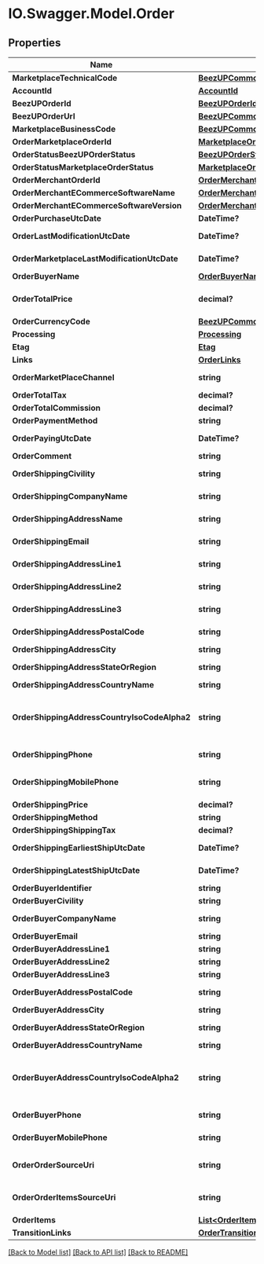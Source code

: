 # IO.Swagger.Model.Order
## Properties

Name | Type | Description | Notes
------------ | ------------- | ------------- | -------------
**MarketplaceTechnicalCode** | [**BeezUPCommonMarketplaceTechnicalCode**](BeezUPCommonMarketplaceTechnicalCode.md) |  | 
**AccountId** | [**AccountId**](AccountId.md) |  | 
**BeezUPOrderId** | [**BeezUPOrderId**](BeezUPOrderId.md) |  | 
**BeezUPOrderUrl** | [**BeezUPCommonHttpUrl**](BeezUPCommonHttpUrl.md) |  | [optional] 
**MarketplaceBusinessCode** | [**BeezUPCommonMarketplaceBusinessCode**](BeezUPCommonMarketplaceBusinessCode.md) |  | 
**OrderMarketplaceOrderId** | [**MarketplaceOrderId**](MarketplaceOrderId.md) |  | 
**OrderStatusBeezUPOrderStatus** | [**BeezUPOrderStatus**](BeezUPOrderStatus.md) |  | 
**OrderStatusMarketplaceOrderStatus** | [**MarketplaceOrderStatus**](MarketplaceOrderStatus.md) |  | [optional] 
**OrderMerchantOrderId** | [**OrderMerchantOrderId**](OrderMerchantOrderId.md) |  | [optional] 
**OrderMerchantECommerceSoftwareName** | [**OrderMerchantECommerceSoftwareName**](OrderMerchantECommerceSoftwareName.md) |  | [optional] 
**OrderMerchantECommerceSoftwareVersion** | [**OrderMerchantECommerceSoftwareVersion**](OrderMerchantECommerceSoftwareVersion.md) |  | [optional] 
**OrderPurchaseUtcDate** | **DateTime?** | The purchase date of this order | 
**OrderLastModificationUtcDate** | **DateTime?** | The last modification UTC date done by BeezUP of this order | 
**OrderMarketplaceLastModificationUtcDate** | **DateTime?** | The last modification UTC date done by the marketplace on this order | 
**OrderBuyerName** | [**OrderBuyerName**](OrderBuyerName.md) |  | [optional] 
**OrderTotalPrice** | **decimal?** | The total price of this order (corresponding to the amount paid by the customer) | [optional] 
**OrderCurrencyCode** | [**BeezUPCommonCurrencyCode**](BeezUPCommonCurrencyCode.md) |  | [optional] 
**Processing** | [**Processing**](Processing.md) |  | 
**Etag** | [**Etag**](Etag.md) |  | 
**Links** | [**OrderLinks**](OrderLinks.md) |  | 
**OrderMarketPlaceChannel** | **string** | Useful to identify the origin of the order. For example in Amazon. | [optional] 
**OrderTotalTax** | **decimal?** | The total tax of this order | [optional] 
**OrderTotalCommission** | **decimal?** | The total commission of this order | [optional] 
**OrderPaymentMethod** | **string** | The payment method of this order | [optional] 
**OrderPayingUtcDate** | **DateTime?** | The UTC date of the payment of this order | [optional] 
**OrderComment** | **string** | The comment associated to this order | [optional] 
**OrderShippingCivility** | **string** | The civility of the person in the shipping address for this order | [optional] 
**OrderShippingCompanyName** | **string** | The company name of the shipping address for this order | [optional] 
**OrderShippingAddressName** | **string** | The name of the person in the shipping address for this order | [optional] 
**OrderShippingEmail** | **string** | The email of the person in the shipping address for this order | [optional] 
**OrderShippingAddressLine1** | **string** | The shipping address line 1 of this order | [optional] 
**OrderShippingAddressLine2** | **string** | The shipping address line 2 of this order | [optional] 
**OrderShippingAddressLine3** | **string** | The shipping address line 3 of this order | [optional] 
**OrderShippingAddressPostalCode** | **string** | The shipping address postal code of this order | [optional] 
**OrderShippingAddressCity** | **string** | The shipping address city of this order | [optional] 
**OrderShippingAddressStateOrRegion** | **string** | The shipping address state or region of this order | [optional] 
**OrderShippingAddressCountryName** | **string** | The shipping address country name | [optional] 
**OrderShippingAddressCountryIsoCodeAlpha2** | **string** | The shipping address country iso code alpha 2 (see http://en.wikipedia.org/wiki/ISO_3166-1_alpha-2#/decoding_table for more details) | [optional] 
**OrderShippingPhone** | **string** | The phone number of the person in the shipping address for this order | [optional] 
**OrderShippingMobilePhone** | **string** | The mobile phone number of the person in the shipping address for this order | [optional] 
**OrderShippingPrice** | **decimal?** | The shipping price of this order | [optional] 
**OrderShippingMethod** | **string** | The shipping method of this order | [optional] 
**OrderShippingShippingTax** | **decimal?** | The shipping tax for this order | [optional] 
**OrderShippingEarliestShipUtcDate** | **DateTime?** | The UTC date of the earliest ship for this order | [optional] 
**OrderShippingLatestShipUtcDate** | **DateTime?** | The UTC date of the latest ship for this order | [optional] 
**OrderBuyerIdentifier** | **string** | The buyer identifier for this order | [optional] 
**OrderBuyerCivility** | **string** | The buyer civility for this order | [optional] 
**OrderBuyerCompanyName** | **string** | The buyer company name for this order | [optional] 
**OrderBuyerEmail** | **string** | The email of the buyer for this order | [optional] 
**OrderBuyerAddressLine1** | **string** | The Buyer address line 1 of this order | [optional] 
**OrderBuyerAddressLine2** | **string** | The Buyer address line 2 of this order | [optional] 
**OrderBuyerAddressLine3** | **string** | The Buyer address line 3 of this order | [optional] 
**OrderBuyerAddressPostalCode** | **string** | The Buyer address postal code of this order | [optional] 
**OrderBuyerAddressCity** | **string** | The Buyer address city of this order | [optional] 
**OrderBuyerAddressStateOrRegion** | **string** | The Buyer address state or region of this order | [optional] 
**OrderBuyerAddressCountryName** | **string** | The Buyer address country name | [optional] 
**OrderBuyerAddressCountryIsoCodeAlpha2** | **string** | The Buyer address country iso code alpha 2 (see http://en.wikipedia.org/wiki/ISO_3166-1_alpha-2#/decoding_table for more details) | [optional] 
**OrderBuyerPhone** | **string** | The phone number of the buyer for this order | [optional] 
**OrderBuyerMobilePhone** | **string** | The mobile phone number of the buyer for this order | [optional] 
**OrderOrderSourceUri** | **string** | Technical information: The url to the source of this order. We received this information from the marketplace.  | [optional] 
**OrderOrderItemsSourceUri** | **string** | Technical information: The url to the source of this order items. We received this information from the marketplace.  | [optional] 
**OrderItems** | [**List&lt;OrderItem&gt;**](OrderItem.md) |  | 
**TransitionLinks** | [**OrderTransitionLinks**](OrderTransitionLinks.md) |  | 

[[Back to Model list]](../README.md#documentation-for-models) [[Back to API list]](../README.md#documentation-for-api-endpoints) [[Back to README]](../README.md)

